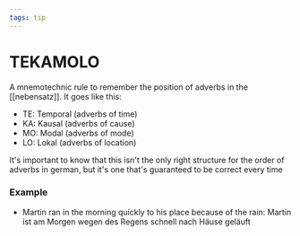```yaml
---
tags: tip
---
```


# TEKAMOLO
A mnemotechnic rule to remember the position of adverbs in the [[nebensatz]]. It goes like this:

* TE: Temporal (adverbs of time)
* KA: Kausal (adverbs of cause)
* MO: Modal (adverbs of mode)
* LO: Lokal (adverbs of location)

It's important to know that this isn't the only right structure for the order of adverbs in german, but it's one that's guaranteed to be correct every time

### Example
* Martin ran in the morning quickly to his place because of the rain: Martin ist am Morgen wegen des Regens schnell nach Häuse geläuft
